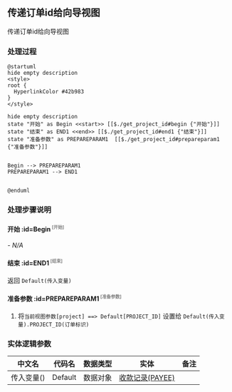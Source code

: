 ## 传递订单id给向导视图 <!-- {docsify-ignore-all} -->

   传递订单id给向导视图

### 处理过程

```plantuml
@startuml
hide empty description
<style>
root {
  HyperlinkColor #42b983
}
</style>

hide empty description
state "开始" as Begin <<start>> [[$./get_project_id#begin {"开始"}]]
state "结束" as END1 <<end>> [[$./get_project_id#end1 {"结束"}]]
state "准备参数" as PREPAREPARAM1  [[$./get_project_id#prepareparam1 {"准备参数"}]]


Begin --> PREPAREPARAM1
PREPAREPARAM1 --> END1


@enduml
```


### 处理步骤说明

#### 开始 :id=Begin<sup class="footnote-symbol"> <font color=gray size=1>[开始]</font></sup>



*- N/A*
#### 结束 :id=END1<sup class="footnote-symbol"> <font color=gray size=1>[结束]</font></sup>



返回 `Default(传入变量)`

#### 准备参数 :id=PREPAREPARAM1<sup class="footnote-symbol"> <font color=gray size=1>[准备参数]</font></sup>



1. 将`当前视图参数[project] ==> Default[PROJECT_ID]` 设置给  `Default(传入变量).PROJECT_ID(订单标识)`



### 实体逻辑参数

|    中文名   |    代码名    |  数据类型    |  实体   |备注 |
| --------| --------| -------- | -------- | --------   |
|传入变量(<i class="fa fa-check"/></i>)|Default|数据对象|[收款记录(PAYEE)](module/crm/payee.md)||
